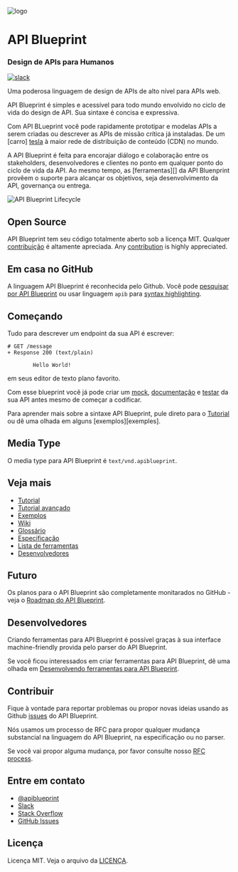 ![logo](assets/logo_apiblueprint.png)

# API Blueprint
### Design de APIs para Humanos

[![slack](https://apiblueprint-slack.herokuapp.com/badge.svg)](https://apiblueprint-slack.herokuapp.com/)

Uma poderosa linguagem de design de APIs de alto nível para APIs web.

API Blueprint é simples e acessível para todo mundo envolvido no ciclo de vida do design de API. Sua sintaxe é concisa e expressiva.

Com API BLueprint você pode rapidamente prototipar e modelas APIs a serem criadas ou descrever as APIs de missão crítica já instaladas. De um [carro] [tesla] à maior rede de distribuição de conteúdo (CDN) no mundo.

A API Blueprint é feita para encorajar diálogo e colaboração entre os stakeholders, desenvolvedores e clientes no ponto em qualquer ponto do ciclo de vida da API. Ao mesmo tempo, as [ferramentas][] da API Bluenprint provêem o suporte para alcançar os objetivos, seja desenvolvimento da API, governança ou entrega.

![API Blueprint Lifecycle](assets/lifecycle.png)

[tesla]: https://github.com/timdorr/model-s-api/blob/master/apiary.apib
[tools]: http://apiblueprint.org/tools.html

## Open Source
API Blueprint tem seu código totalmente aberto sob a licença MIT.
Qualquer [contribuição][contribute] é altamente apreciada.
Any [contribution][contribute] is highly appreciated.

[contribute]: #contribute

## Em casa no GitHub
A linguagem API Blueprint é reconhecida pelo Github. Você pode [pesquisar por API Blueprint][search] ou usar linguagem `apib` para [syntax highlighting][gfm].

[search]: https://github.com/search?utf8=%E2%9C%93&q=language%3A%22API+Blueprint%22&type=Repositories&ref=advsearch&l=API+Blueprint&l=

[gfm]: https://help.github.com/articles/github-flavored-markdown/#syntax-highlighting

## Começando
Tudo para descrever um endpoint da sua API é escrever:

```apib
# GET /message
+ Response 200 (text/plain)

        Hello World!
```

em seus editor de texto plano favorito.

Com esse blueprint você já pode criar um [mock][], [documentação][documentation] e [testar][test] da sua API antes mesmo de começar a codificar.

Para aprender mais sobre a sintaxe API Blueprint, pule direto para o [Tutorial][tutorial] ou dê
uma olhada em alguns [exemplos][exemples].

[mock]: http://docs.apibstart.apiary.io/#reference/0/message/get?console=1
[documentation]: http://docs.apibstart.apiary.io
[test]: http://dredd.readthedocs.org/en/latest/
[tutorial]: Tutorial.md
[examples]: https://github.com/apiaryio/api-blueprint/tree/master/examples

## Media Type
O media type para API Blueprint é `text/vnd.apiblueprint`.

## Veja mais
- [Tutorial][tutorial]
- [Tutorial avançado][advanced_tutorial]
- [Exemplos][examples]
- [Wiki][wiki]
- [Glossário][glossary]
- [Especificação][specification]
- [Lista de ferramentas][tools]
- [Desenvolvedores][developers]

[advanced_tutorial]: Advanced%20Tutorial.md
[glossary]: Glossary%20of%20Terms.md
[specification]: API%20Blueprint%20Specification.md
[wiki]: https://github.com/apiaryio/api-blueprint/wiki
[developers]: https://apiblueprint.org/developers.html

## Futuro
Os planos para o API Blueprint são completamente monitarados no GitHub - veja o [Roadmap do API Blueprint][roadmap].

[roadmap]: https://github.com/apiaryio/api-blueprint/wiki/Roadmap

## Desenvolvedores
Criando ferramentas para API Blueprint é possível graças à sua interface machine-friendly provida pelo parser do API Blueprint.

Se você ficou interessados em criar ferramentas para API Blueprint, dê uma olhada em [Desenvolvendo ferramentas para API Blueprint][developers].

## Contribuir
Fique à vontade para reportar problemas ou propor novas ideias usando as Github [issues] do API Blueprint.

Nós usamos um processo de RFC para propor qualquer mudança substancial na linguagem do API Blueprint, na especificação ou no parser.

Se você vai propor alguma mudança, por favor consulte nosso [RFC process][rfc].

[issues]: https://github.com/apiaryio/api-blueprint/issues
[rfc]: https://github.com/apiaryio/api-blueprint-rfcs

## Entre em contato
- [@apiblueprint](https://twitter.com/apiblueprint)
- [Slack](https://apiblueprint-slack.herokuapp.com/)
- [Stack Overflow](http://stackoverflow.com/questions/tagged/apiblueprint)
- [GitHub Issues][issues]

## Licença
Licença MIT. Veja o arquivo da [LICENÇA](https://github.com/apiaryio/api-blueprint/blob/master/LICENSE).
